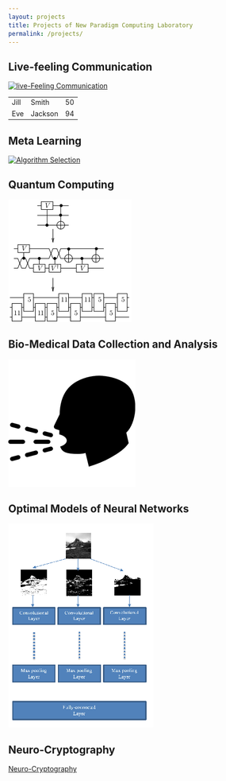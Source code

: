 ```yaml
---
layout: projects
title: Projects of New Paradigm Computing Laboratory
permalink: /projects/
---
```


 <table style="width:100%">
  <tr>
    <h2>Live-feeling Communication</h2>

[![live-Feeling Communication](/images/thehubs.png)](/projects/lfc)
  </tr>
  <tr>
    <td>Jill</td>
    <td>Smith</td>
    <td>50</td>
  </tr>
  <tr>
    <td>Eve</td>
    <td>Jackson</td>
    <td>94</td>
  </tr>
</table> 



<h2>Meta Learning</h2>

[![Algorithm Selection](/images/platform1s.png)](/projects/as)

<h2>Quantum Computing</h2>

[![Quantum Computing](/images/time_expansion_circuit.png)](/projects/quantum)

<h2>Bio-Medical Data Collection and Analysis</h2>

[![Bio-Medical Data Collection and Analysis](/images/cough.png)](/projects/biomed)


<h2>Optimal Models of Neural Networks</h2>

[![Optimal Models of Neural Networks](/images/Common_classifier.png)](/projects/ai)

<h2>Neuro-Cryptography</h2>

[Neuro-Cryptography](/projects/neurocrypt)





